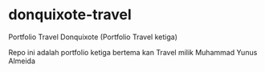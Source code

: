 # donquixote-travel
Portfolio Travel Donquixote (Portfolio Travel ketiga)

Repo ini adalah portfolio ketiga bertema kan Travel milik Muhammad Yunus Almeida

